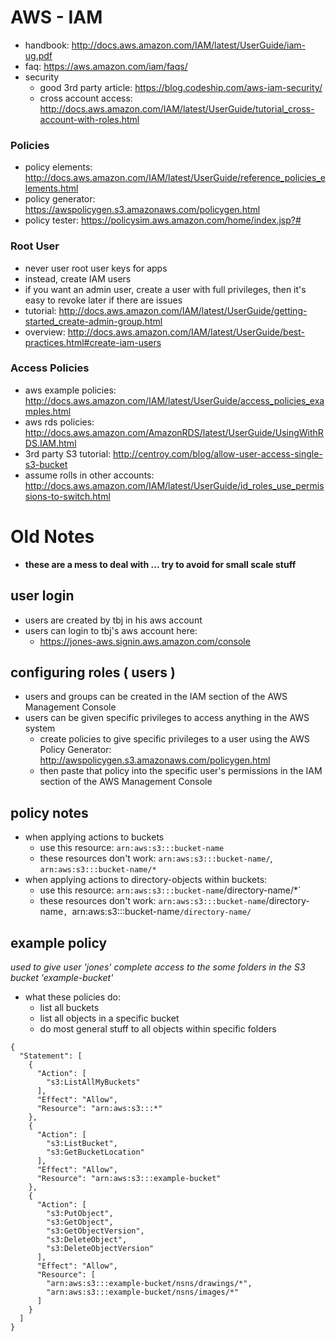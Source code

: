 AWS - IAM
=========
- handbook: http://docs.aws.amazon.com/IAM/latest/UserGuide/iam-ug.pdf
- faq: https://aws.amazon.com/iam/faqs/
- security
  - good 3rd party article: https://blog.codeship.com/aws-iam-security/
  - cross account access: http://docs.aws.amazon.com/IAM/latest/UserGuide/tutorial_cross-account-with-roles.html

### Policies
- policy elements: http://docs.aws.amazon.com/IAM/latest/UserGuide/reference_policies_elements.html
- policy generator: https://awspolicygen.s3.amazonaws.com/policygen.html
- policy tester: https://policysim.aws.amazon.com/home/index.jsp?#

### Root User
- never user root user keys for apps
- instead, create IAM users
- if you want an admin user, create a user with full privileges, then it's easy to revoke later if there are issues
- tutorial: http://docs.aws.amazon.com/IAM/latest/UserGuide/getting-started_create-admin-group.html
- overview: http://docs.aws.amazon.com/IAM/latest/UserGuide/best-practices.html#create-iam-users 

### Access Policies
- aws example policies: http://docs.aws.amazon.com/IAM/latest/UserGuide/access_policies_examples.html
- aws rds policies: http://docs.aws.amazon.com/AmazonRDS/latest/UserGuide/UsingWithRDS.IAM.html
- 3rd party S3 tutorial: http://centroy.com/blog/allow-user-access-single-s3-bucket
- assume rolls in other accounts: http://docs.aws.amazon.com/IAM/latest/UserGuide/id_roles_use_permissions-to-switch.html

Old Notes
=========
- **these are a mess to deal with ... try to avoid for small scale stuff**


user login
----------
- users are created by tbj in his aws account
- users can login to tbj's aws account here:
	- https://jones-aws.signin.aws.amazon.com/console


configuring roles ( users )
---------------------------
- users and groups can be created in the IAM section of the AWS Management Console
- users can be given specific privileges to access anything in the AWS system
	- create policies to give specific privileges to a user using the AWS Policy Generator: http://awspolicygen.s3.amazonaws.com/policygen.html
	- then paste that policy into the specific user's permissions in the IAM section of the AWS Management Console


policy notes
------------
- when applying actions to buckets
	- use this resource: `arn:aws:s3:::bucket-name`
	- these resources don't work: `arn:aws:s3:::bucket-name/`, `arn:aws:s3:::bucket-name/*`
- when applying actions to directory-objects within buckets:
	- use this resource: `arn:aws:s3:::bucket-name`/directory-name/*`
	- these resources don't work: `arn:aws:s3:::bucket-name`/directory-name`, `arn:aws:s3:::bucket-name`/directory-name/`


example policy
--------------
*used to give user 'jones' complete access to the some folders in the S3 bucket 'example-bucket'*  
- what these policies do:
	- list all buckets
	- list all objects in a specific bucket
	- do most general stuff to all objects within specific folders
	
```
{
  "Statement": [
    {
      "Action": [
        "s3:ListAllMyBuckets"
      ],
      "Effect": "Allow",
      "Resource": "arn:aws:s3:::*"
    },
    {
      "Action": [
        "s3:ListBucket",
        "s3:GetBucketLocation"
      ],
      "Effect": "Allow",
      "Resource": "arn:aws:s3:::example-bucket"
    },
    {
      "Action": [
        "s3:PutObject",
        "s3:GetObject",
        "s3:GetObjectVersion",
        "s3:DeleteObject",
        "s3:DeleteObjectVersion"
      ],
      "Effect": "Allow",
      "Resource": [
        "arn:aws:s3:::example-bucket/nsns/drawings/*",
        "arn:aws:s3:::example-bucket/nsns/images/*"
      ]
    }
  ]
}
```
